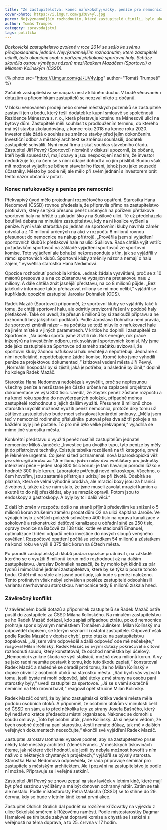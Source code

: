 ```yaml
---
title: "Ze zastupitelstva: konec nafuko&shy;vačky, peníze pro nemocnici a konflikt zastupitelů"
cover-photo: https://i.imgur.com/gJkUV4yl.jpg
perex: Nejvýznamnějším rozhodnutím, které zastupitelé učinili, bylo ukončení snah o pořízení přetlakové sportovní haly.
author: Tomáš Trumpeš
category: zpravodajství
tags: politika
---
```


*Boskovické zastupitelstvo zvolené v roce 2014 se sešlo ke svému předposlednímu jednání. Nejvýznamnějším rozhodnutím, které zastupitelé učinili, bylo ukončení snah o pořízení přetlakové sportovní haly. Schůze skončila ostrou výměnou názorů mezi Radkem Mazáčem (Sportovci) a Milanem Kolínským (ČSSD).*

{% photo src="https://i.imgur.com/gJkUV4y.jpg" author="Tomáš Trumpeš" %}

Začátek zastupitelstva se naopak nesl v klidném duchu. V bodě věnovaném dotazům a připomínkám zastupitelů se neozval nikdo z občanů.

V bloku věnovaném prodeji nebo směně městských pozemků se zastupitelé zastavili jen u bodu, který řešil dodatek ke kupní smlouvě se společností Rezidence Mánesova s. r. o., která přestavuje kotelnu na Mánesově ulici na bytový dům. Zastupitelé měli souhlasit s prodloužením termínu, do kterého má být stavba zkolaudována, z konce roku 2018 na konec roku 2020. Investor dále žádá o souhlas se změnou stavby před jejím dokončením. Investiční odbor a městský architekt se změnou souhlasili, dodatek zastupitelé schválili. Nyní musí firma získat souhlas stavebního úřadu. Zastupitel Jiří Pevný (Sportovci) nicméně v diskusi upozornil, že občané, kteří bydlí sousedství, mají obavy a jsou nespokojení nad tím, že investor nedodržuje to, na čem se s nimi údajně dohodl a co jim přislíbil. Budou však mít možnost vyjádřit se během stavebního řízení, jehož jsou jako sousedé účastníky. Město by podle něj ale mělo při svém jednání s investorem brát tento názor občanů v potaz.

### Konec nafukovačky a peníze pro nemocnici

Překvapivý úvod mělo projednání rozpočtového opatření. Starostka Hana Nedomová (ČSSD) rovnou předeslala, že připravila přímo na zastupitelstvo protinávrh, který se týká přesunu peněz určených na pořízení přetlakové sportovní haly na hřiště u základní školy na Sušilově ulici. Té už předcházela bouřlivá debata na minulém zastupitelstvu, kdy na ni koalice vyčlenila peníze. Nyní však starostka po jednání se sportovními kluby navrhla záměr odvolat a z 10 milionů určených na akci v rozpočtu 8 milionů rovnou přesunout do nemocnice na nákup přístrojů. „Prověřila jsem si vyjádření sportovních klubů k přetlakové hale na ulici Sušilova. Rada chtěla vyjít vstříc požadavkům sportovců na základě vyjádření sportovců ze sportovní komise. Toto vyjádření ale bohužel nekoresponduje s tím, jak se vyjádřili v rámci sportovních klubů. Sportovní kluby změnily názor a nemají o halu zájem,“ vysvětlila starostka Hana Nedomová.

Opozice rozhodnutí podrobila kritice. Jednak žádala vysvětlení, proč se z 10 milionů přesouvá 8 a na co zůstanou ve výdajích na přetlakovou halu 2 miliony. A dále chtěla znát jasnější představu, na co 8 milionů půjde. „Bez jakékoliv informace takto přehazovat miliony se mi moc nelíbí,“ vyjádřil se kupříkladu opoziční zastupitel Jaroslav Dohnálek (ODS).

Radek Mazáč (Sportovci) připomněl, že sportovní kluby se vyjádřily také k tomu, že chtějí sportovní halu, ale odmítly provizorní řešení v podobě haly přetlakové. Také on uvedl, že přesun 8 milionů by si zasloužil přípravu a ne rozhodnutí bez jakýchkoli podkladů. Podle Jaroslava Dohnálka není pravda, že sportovci změnili názor – na počátku se totiž mluvilo o nafukovací hale na jiném místě a v jiných parametrech. V kritice ho doplnili i zastupitelé za Sportovce. „Na úseku sportu jsme ztratili rok. Rok energie, rok práce inženýrů na investičním odboru, rok svolávání sportovních komisí. My jsme zde jako zastupitelé za Sportovce od samého začátku avizovali, že sportovní kluby žádnou nafukovací halu nechtějí a nepotřebují. Jednáme s nimi neoficiálně, nepotřebujeme žádné komise. Kromě toho jsme vyhodili peníze za projektovou dokumentaci,“ kritizoval vedení města Jiří Pevný. „Normální hospodář by si zjistil, jaká je potřeba, a následně by činil,“ doplnil ho kolega Radek Mazáč.

Starostka Hana Nedomová nedokázala vysvětlit, proč se nepřesunou všechny peníze a nezůstane jen částka určená na zaplacení projektové dokumentace ve výši 300 tisíc. Uvedla, že zbytek peněz zůstane rozpočtu a na konci roku spadne do nevyčerpaných položek, případně mohou zastupitelé rozhodnout o jejich dalším využití. Přesunem 8 milionů chce starostka urychlit možnost využití peněz nemocnicí, protože díky tomu už zářijové zastupitelstvo bude moci schvalovat konkrétní smlouvy. „Měla jsem teď v nemocnici rodinného příslušníka, putoval přes dva až tři pokoje a na každém byly jiné postele. To pro mě bylo velké překvapení,“ vyjádřila se mimo jiné starostka města.

Konkrétní představu o využití peněz nastínil zastupitelům jednatel nemocnice Miloš Janeček: „Investice jsou dvojího typu, tyto peníze by měly jít do přístrojové techniky. Existuje tabulka rozdělená na tři kategorie, první je řekněme urgentní. Co jsem si teď poznamenal: nová laparoskopická věž pro chirurgii zhruba za 1,5 milionu; jeden nebo dva ventilátory pro jednotky intenzivní péče – jeden stojí 800 tisíc korun; je tam havarijní porodní lůžko v hodnotě 300 tisíc korun. Laboratoře potřebují nové mikroskopy. Všechno, o čem hovořím, jsou zastaralé přístroje a udržují se při životě. Odebírá se plazma, která se velmi výhodně prodává, ale mrazící boxy jsou za hranicí životnosti, takže už se nám stalo, že jsme museli zavolat mrazicí kamion a akutně to do něj přeskládat, aby se mrazák opravil. Potom jsou to endoskopy a gastroskopy. A byly by to i další věci.“

Z dalších změn v rozpočtu došlo na straně příjmů především ke snížení o 5 milionů korun zrušením záměru prodat dům O2 na ulici Kapitána Jaroše. Ve výdajích bylo z větších položek schváleno 400 tisíc na opravu kanalizace v sokolovně a rekonstrukci dešťové kanalizace u obřadní síně za 250 tisíc, opravy zvonice na Bačově za 138 tisíc, kotle ve stacionáři Emanuel, optimalizace třídění odpadů nebo investice do nových sloupů veřejného osvětlení. Rozpočtové opatření počítá se schodkem 54 milionů a zůstatkem na konci roku ve výši 8 375 tisíc korun na účtech města.

Po poradě zastupitelských klubů podala opozice protinávrh, na základě kterého se o využití 8 milionů korun mělo rozhodnout až na dalším zastupitelstvu. Jaroslav Dohnálek naznačil, že by mohlo být klidně za pár týdnů i mimořádné jednání zastupitelstva, které by se týkalo pouze tohoto bodu. Chtěl mít na stole ale jasné podklady, jak bude s penězi naloženo. Tento protinávrh však nebyl schválen a posléze zastupitelé odsouhlasili variantu navrhovanou starostkou. Nemocnice tedy 8 milionů získala hned.

### Závěrečný konflikt

V závěrečném bodě dotazů a připomínek zastupitelů se Radek Mazáč ostře pustil do zastupitele za ČSSD Milana Kolínského. Na minulém zastupitelstvu se ho Radek Mazáč dotázal, kdo zaplatí případnou ztrátu, pokud nemocnice prohraje spor s bývalým náměstkem Tomášem Julínkem. Milan Kolínský mu odpověděl dopisem, se kterým seznámil i ostatní zastupitele. Odpověď však podle Radka Mazáče v dopise chybí, proto otázku na zastupitelstvu zopakoval. „Já jsem vám odpověděl a další odpověď ode mě nečekejte,“ reagoval Milan Kolínský. Radek Mazáč se svými dotazy pokračoval a citoval rozhodnutí soudu, který konstatoval, že odchod náměstka byl účelový. „Nemocnici vznikne škoda ve výši statisíců, možná dvou milionů korun. A vy se jako radní neumíte postavit k tomu, kdo tuto škodu zaplatí,“ konstatoval Radek Mazáč a následně se ohradil proti tomu, že ho Milan Kolínský v dopise obvinil z osobních útoků na starostku města. „Rád bych vás vyzval k tomu, jestli byste mi mohl odpověď, jaké útoky z mé strany na osobu paní starostky byly,“ uvedl zastupitel za sportovce. „Já se s vámi skutečně nemíním na této úrovni bavit,“ reagoval opět stručně Milan Kolínský.

Radek Mazáč odmítl, že by jeho zastupitelská kritika vedení města měla podobu osobních útoků. A připomněl, že osobním útokům v minulosti čelil od ČSSD on sám, a to před několika lety ze strany Josefa Bašného, který byl nedávno krátce předsedou místní organizace. Nakonec se domohl u soudu omluvy. „Toto byl osobní útok, pane Kolínský. Já si nejsem vědom, že bych osobně útočil na paní starostku. Jestli nemáte důkaz, tak mě v dalších veřejných dokumentech neosočujte,“ ukončil své vyjádření Radek Mazáč.

Zastupitel Jaroslav Dohnálek vyslovil podnět, aby na zastupitelstvo přišel někdy také městský architekt Zdeněk Fránek. „V městských tiskovinách čteme, jak některé věci hodnotí, ale jestli by nebyla možnost hovořit s ním naživo o některých chystaných projektech,“ vyjádřil se bývalý starosta. Starostka Hana Nedomová odpověděla, že rada připravuje seminář pro zastupitele s městským architektem. Ale i pozvání na zastupitelstvo je podle ní možné. Připravuje se i veřejné setkání.

Zastupitel Jiří Pevný se znovu zeptal na stav laviček v letním kině, které mají být před sezónou vyčištěny a má být obnoven ochranný nátěr. Zatím se tak ale nestalo. Podle místostarosty Petra Malacha (ČSSD) se to stihne do 29. června, kdy se bude v letním kině konat první akce.

Zastupitel Oldřich Grulich dal podnět na rozšíření křižovatky na výjezdu z ulice Sokolská směrem k Růžovému náměstí. Podle místostarostky Dagmar Hamalové se tím bude zabývat dopravní komise a chystá se i setkání s veřejností na téma doprava, a to 25. června v 17 hodin.